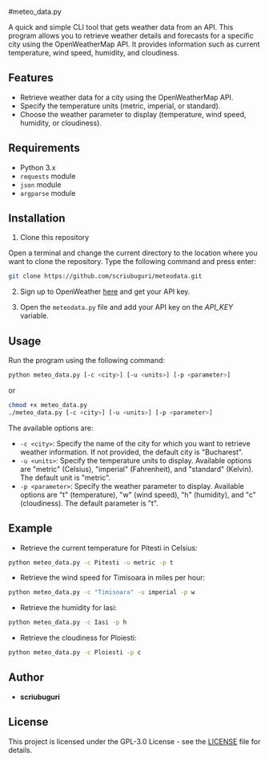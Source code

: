 #meteo_data.py

A quick and simple CLI tool that gets weather data from an API.
This program allows you to retrieve weather details and forecasts for a specific city using the OpenWeatherMap API. It provides information such as current temperature, wind speed, humidity, and cloudiness.

## Features

- Retrieve weather data for a city using the OpenWeatherMap API.
- Specify the temperature units (metric, imperial, or standard).
- Choose the weather parameter to display (temperature, wind speed, humidity, or cloudiness).

## Requirements

- Python 3.x
- `requests` module
- `json` module
- `argparse` module

## Installation


1. Clone this repository

Open a terminal and change the current directory to the location where you want to clone the repository.
Type the following command and press enter:

```bash
git clone https://github.com/scriubuguri/meteodata.git
```

2. Sign up to OpenWeather [here](https://home.openweathermap.org/users/sign_up) and get your API key.

3. Open the `meteodata.py` file and add your API key on the *API_KEY* variable.


## Usage

Run the program using the following command:

```bash
python meteo_data.py [-c <city>] [-u <units>] [-p <parameter>]
```

or  

```bash
chmod +x meteo_data.py
./meteo_data.py [-c <city>] [-u <units>] [-p <parameter>]
```

The available options are:

- `-c <city>`: Specify the name of the city for which you want to retrieve weather information. If not provided, the default city is "Bucharest".
- `-u <units>`: Specify the temperature units to display. Available options are "metric" (Celsius), "imperial" (Fahrenheit), and "standard" (Kelvin). The default unit is "metric".
- `-p <parameter>`: Specify the weather parameter to display. Available options are "t" (temperature), "w" (wind speed), "h" (humidity), and "c" (cloudiness). The default parameter is "t".

## Example

- Retrieve the current temperature for Pitesti in Celsius:
```bash
python meteo_data.py -c Pitesti -u metric -p t
```

- Retrieve the wind speed for Timisoara in miles per hour:
```bash
python meteo_data.py -c "Timisoara" -u imperial -p w
```

- Retrieve the humidity for Iasi:
```bash
python meteo_data.py -c Iasi -p h
```

- Retrieve the cloudiness for Ploiesti:
```bash
python meteo_data.py -c Ploiesti -p c
```

## Author

- **scriubuguri**

## License

This project is licensed under the GPL-3.0 License - see the [LICENSE](LICENSE) file for details.
